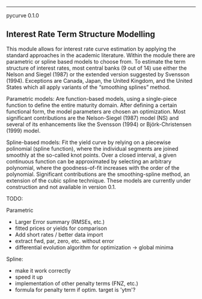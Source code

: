 ------------------------------
pycurve 0.1.0

Interest Rate Term Structure Modelling
------------------------------

This module allows for interest rate curve estimation by applying the standard approaches in the academic
literature. Within the module there are parametric or spline based models to choose from. To estimate the 
term structure of interest rates, most central banks (9 out of 14) use either the Nelson and Siegel (1987)
or the extended version suggested by Svensson (1994). Exceptions are Canada, Japan, the United Kingdom, 
and the United States which all apply variants of the “smoothing splines” method.


Parametric models:
Are function-based models, using a single-piece function to define the entire maturity domain. After defining
a certain functional form, the model parameters are chosen an optimization. Most significant contributions are
the Nelson-Siegel (1987) model (NS) and several of its enhancements like the Svensson (1994) or Björk-Christensen 
(1999) model. 

Spline-based models:
Fit the yield curve by relying on a piecewise polinomial (spline function), where the individual segments are
joined smoothly at the so-called knot points. Over a closed interval, a given continuous function can be 
approximated by selecting an arbitrary polynomial, where the goodness-of-fit increases with the order of the 
polynomial. Significant contributions are the smoothing-spline method, an extension of the cubic spline technique.
These models are currently under construction and not available in version 0.1.

TODO:

Parametric
- Larger Error summary (RMSEs, etc.)
- fitted prices or yields for comparison
- Add short rates / better data import
- extract fwd, par, zero, etc. without error
- differential evolution algorithm for optimization -> global minima

Spline:
- make it work correctly
- speed it up
- implementation of other penalty terms (FNZ, etc.)
- formula for penalty term if optim. target is 'ytm'?
